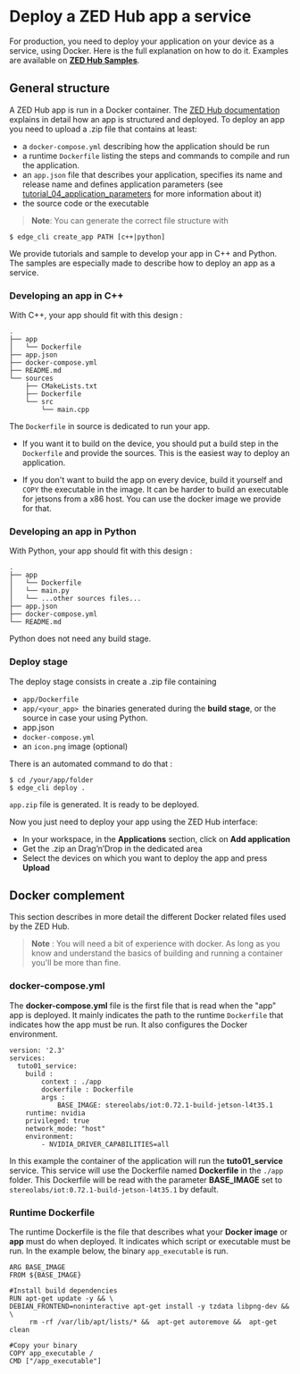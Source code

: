 # Deploy a ZED Hub app a service

For production, you need to deploy your application on your device as a service, using Docker.
Here is the full explanation on how to do it. Examples are available on [**ZED Hub Samples**](/samples/README.md).

## General structure
A ZED Hub app is run in a Docker container. The [ZED Hub documentation](https://www.stereolabs.com/docs/cloud/applications/) explains in detail how an app is structured and deployed.
To deploy an app you need to upload a .zip file that contains at least:
- a `docker-compose.yml` describing how the application should be run
- a runtime `Dockerfile` listing the steps and commands to compile and run the application.
- an `app.json` file that describes your application, specifies its name and release name and defines application parameters (see [tutorial_04_application_parameters](/tutorials/tutorial_04_application_parameters/README.md) for more information about it)
- the source code or the executable

> **Note**: You can generate the correct file structure with
```
$ edge_cli create_app PATH [c++|python]
```

We provide tutorials and sample to develop your app in C++ and Python. The samples are especially made to describe how to deploy an app as a service.

### Developing an app in C++

With C++, your app should fit with this design :

```
.
├── app
│   └── Dockerfile
├── app.json
├── docker-compose.yml
├── README.md
└── sources
    ├── CMakeLists.txt
    ├── Dockerfile
    └── src
        └── main.cpp
```
The `Dockerfile` in source is dedicated to run your app. 
- If you want it to build on the device, you should put a build step in the `Dockerfile` and provide the sources. This is the easiest way to deploy an application.

- If you don't want to build the app on every device, build it yourself and `COPY` the executable in the image. It can be harder to build an executable for jetsons from a x86 host. You can use the docker image we provide for that.

### Developing an app in Python
With Python, your app should fit with this design :

```
.
├── app
│   └── Dockerfile
│   └── main.py
│   └── ...other sources files...
├── app.json
├── docker-compose.yml
└── README.md

```
Python does not need any build stage.

### Deploy stage
The deploy stage consists in create a .zip file containing
- `app/Dockerfile`
- `app/<your_app> `the binaries generated during the **build stage**, or the source in case your using Python.
- app.json
- `docker-compose.yml`
- an `icon.png` image (optional)

There is an automated command to do that :
```
$ cd /your/app/folder
$ edge_cli deploy .
```
`app.zip` file is generated. It is ready to be deployed.

Now you just need to deploy your app using the ZED Hub interface:
- In your workspace, in the **Applications** section, click on **Add application**
- Get the .zip an Drag’n’Drop in the dedicated area
- Select the devices on which you want to deploy the app and press **Upload**


## Docker complement
This section describes in more detail the different Docker related files used by the ZED Hub.

> **Note** : You will need a bit of experience with docker. As long as you know and understand the basics of building and running a container you'll be more than fine.

### docker-compose.yml
The **docker-compose.yml** file is the first file that is read when the "app" app is deployed. It mainly indicates the path to the runtime `Dockerfile` that indicates how the app must be run. It also configures the Docker environment.
```
version: '2.3'
services:
  tuto01_service:
    build :
        context : ./app
        dockerfile : Dockerfile
        args :
            BASE_IMAGE: stereolabs/iot:0.72.1-build-jetson-l4t35.1
    runtime: nvidia
    privileged: true
    network_mode: "host"
    environment:
        - NVIDIA_DRIVER_CAPABILITIES=all
```

In this example the container of the application will run the **tuto01_service** service. This service will use the Dockerfile named **Dockerfile** in the `./app` folder. This Dockerfile will be read with the parameter **BASE_IMAGE** set to `stereolabs/iot:0.72.1-build-jetson-l4t35.1` by default.


### Runtime Dockerfile

The runtime Dockerfile is the file that describes what your **Docker image** or **app** must do when deployed. It indicates which script or executable must be run. In the example below, the binary `app_executable` is run.

```
ARG BASE_IMAGE
FROM ${BASE_IMAGE}

#Install build dependencies
RUN apt-get update -y && \
DEBIAN_FRONTEND=noninteractive apt-get install -y tzdata libpng-dev && \
     rm -rf /var/lib/apt/lists/* &&  apt-get autoremove &&  apt-get clean

#Copy your binary
COPY app_executable /
CMD ["/app_executable"]

```